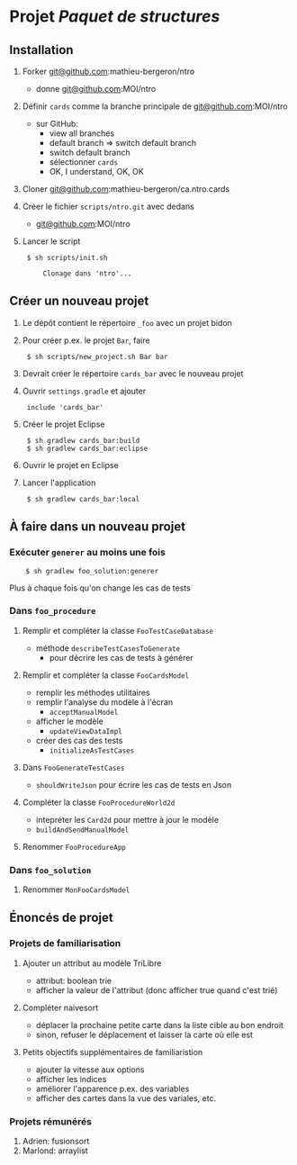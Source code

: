 # Projet *Paquet de structures*

## Installation

1. Forker git@github.com:mathieu-bergeron/ntro
    * donne git@github.com:MOI/ntro

1. Définir `cards` comme la branche principale de git@github.com:MOI/ntro
    * sur GitHub: 
        * view all branches
        * default branch => switch default branch
        * switch default branch
        * sélectionner `cards`
        * OK, I understand, OK, OK

1. Cloner git@github.com:mathieu-bergeron/ca.ntro.cards

1. Créer le fichier `scripts/ntro.git` avec dedans
    * git@github.com:MOI/ntro

1. Lancer le script

        $ sh scripts/init.sh

            Clonage dans 'ntro'...

## Créer un nouveau projet

1. Le dépôt contient le répertoire `_foo` avec un projet bidon

1. Pour créer p.ex. le projet `Bar`, faire

        $ sh scripts/new_project.sh Bar bar

1. Devrait créer le répertoire `cards_bar` avec le nouveau projet

1. Ouvrir `settings.gradle` et ajouter

        include 'cards_bar'

1. Créer le projet Eclipse

        $ sh gradlew cards_bar:build
        $ sh gradlew cards_bar:eclipse


1. Ouvrir le projet en Eclipse

1. Lancer l'application

        $ sh gradlew cards_bar:local

## À faire dans un nouveau projet

### Exécuter `generer` au moins une fois

        $ sh gradlew foo_solution:generer

Plus à chaque fois qu'on change les cas de tests

### Dans `foo_procedure`

1. Remplir et compléter la classe `FooTestCaseDatabase`
    * méthode `describeTestCasesToGenerate`
        * pour décrire les cas de tests à générer

1. Remplir et compléter la classe `FooCardsModel`
    * remplir les méthodes utilitaires
    * remplir l'analyse du modèle à l'écran
        * `acceptManualModel`
    * afficher le modèle
        * `updateViewDataImpl`
    * créer des cas des tests
        * `initializeAsTestCases`

1. Dans `FooGenerateTestCases`
    * `shouldWriteJson` pour écrire les cas de tests en Json

1. Compléter la classe `FooProcedureWorld2d`
    * intepréter les `Card2d` pour mettre à jour le modèle
    * `buildAndSendManualModel`

1. Renommer `FooProcedureApp`

### Dans `foo_solution`

1. Renommer `MonFooCardsModel`

## Énoncés de projet

### Projets de familiarisation

1. Ajouter un attribut au modèle TriLibre
    * attribut: boolean trie
    * afficher la valeur de l'attribut (donc afficher true quand c'est trié)

1. Compléter naivesort
    * déplacer la prochaine petite carte dans la liste cible au bon endroit
    * sinon, refuser le déplacement et laisser la carte où elle est


1. Petits objectifs supplémentaires de familiaristion
    * ajouter la vitesse aux options
    * afficher les indices
    * améliorer l'apparence p.ex. des variables
    * afficher des cartes dans la vue des variales, etc.

### Projets rémunérés

1. Adrien: fusionsort
1. Marlond: arraylist
